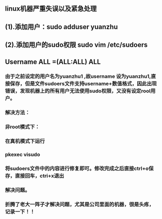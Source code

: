##  linux机器严重失误以及紧急处理

## (1).添加用户：sudo adduser yuanzhu

## (2).添加用户的sudo权限 sudo vim /etc/sudoers

## Username  ALL =(ALL:ALL) ALL  

###	由于之前设定的用户名为yuanzhu1 ,故username 设为yuanzhu1,直接保存，但是文件sudoers文件支持username+数值格式，因此出现错误，发现机器上的所有用户无法使用sudo权限，又没有设定rool用户。
###	解决方法：
###	非root模式下：

###	在真机模式下运行

###	pkexec visudo 

###	将sudoers文件中的内容进行修复即可。修改完成之后直接ctrl+o保存，直接回车，ctri+x退出

###	解决问题。

###	折腾了老大一阵子才解决问题，尤其是公司里面的机器，很是头疼，记录一下！！
